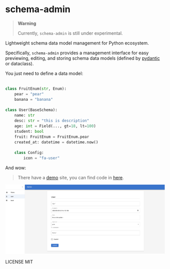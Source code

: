 # schema-admin

> **Warning**
>
> Currently, `schema-admin` is still under experimental.

Lightweight schema data model management for Python ecosystem.

Specifically, `schema-admin` provides a management interface for easy previewing, editing, and storing schema data models (defined by [pydantic](https://github.com/pydantic/pydantic) or dataclass).

You just need to define a data model:

```python

class FruitEnum(str, Enum):
    pear = "pear"
    banana = "banana"

class User(BaseSchema):
    name: str
    desc: str = "this is description"
    age: int = Field(..., gt=18, lt=100)
    student: bool
    fruit: FruitEnum = FruitEnum.pear
    created_at: datetime = datetime.now()

    class Config:
        icon = "fa-user"
```

And wow:

> There have a [demo](https://schema-admin-demo.chaojie.fun/admin) site, you can find code in [here](/example/).

![demo](assets/admin.png)


LICENSE MIT
